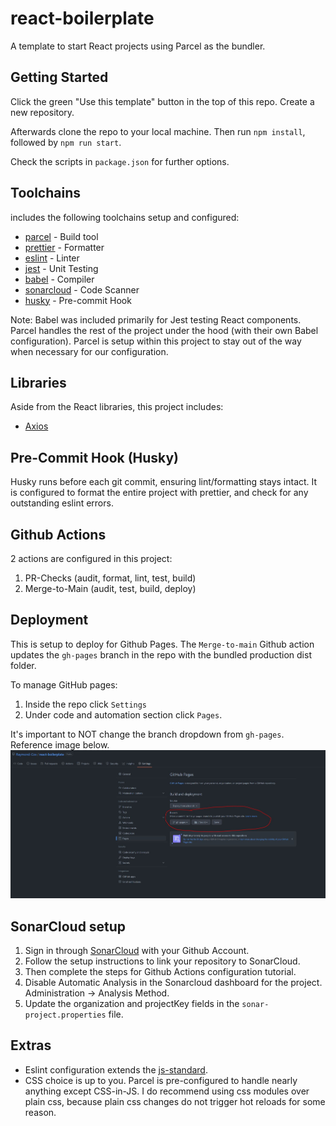 # react-boilerplate

A template to start React projects using Parcel as the bundler.

## Getting Started

Click the green "Use this template" button in the top of this repo. Create a new repository.

Afterwards clone the repo to your local machine. Then run `npm install`, followed by `npm run start`.

Check the scripts in `package.json` for further options.

## Toolchains

includes the following toolchains setup and configured:

- [parcel](https://parceljs.org/) - Build tool
- [prettier](https://prettier.io/) - Formatter
- [eslint](https://eslint.org/) - Linter
- [jest](https://jestjs.io/) - Unit Testing
- [babel](https://babeljs.io/) - Compiler
- [sonarcloud](https://www.sonarsource.com/products/sonarcloud/) - Code Scanner
- [husky](https://github.com/typicode/husky) - Pre-commit Hook

Note: Babel was included primarily for Jest testing React components. Parcel handles the rest of the project under the hood (with their own Babel configuration). Parcel is setup within this project to stay out of the way when necessary for our configuration.

## Libraries

Aside from the React libraries, this project includes:

- [Axios](https://axios-http.com/)

## Pre-Commit Hook (Husky)

Husky runs before each git commit, ensuring lint/formatting stays intact. It is configured to format the entire project with prettier, and check for any outstanding eslint errors.

## Github Actions

2 actions are configured in this project:

1.  PR-Checks (audit, format, lint, test, build)
2.  Merge-to-Main (audit, test, build, deploy)

## Deployment

This is setup to deploy for Github Pages. The `Merge-to-main` Github action updates the `gh-pages` branch in the repo with the bundled production dist folder.

To manage GitHub pages:

1.  Inside the repo click `Settings`
2.  Under code and automation section click `Pages`.

It's important to NOT change the branch dropdown from `gh-pages`. Reference image below.
![github pages setup info](./docs/gh-pages-setup.jpg)

## SonarCloud setup

1.  Sign in through [SonarCloud](https://sonarcloud.io) with your Github Account.
2.  Follow the setup instructions to link your repository to SonarCloud.
3.  Then complete the steps for Github Actions configuration tutorial.
4.  Disable Automatic Analysis in the Sonarcloud dashboard for the project. Administration -> Analysis Method.
5.  Update the organization and projectKey fields in the `sonar-project.properties` file.

## Extras

- Eslint configuration extends the [js-standard](https://standardjs.com/).
- CSS choice is up to you. Parcel is pre-configured to handle nearly anything except CSS-in-JS. I do recommend using css modules over plain css, because plain css changes do not trigger hot reloads for some reason.
